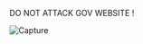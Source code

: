 DO NOT ATTACK GOV WEBSITE !

![Capture](https://user-images.githubusercontent.com/129402557/233535027-75004d93-0bc8-4a43-b0c1-40edcf8177c6.PNG)

